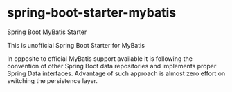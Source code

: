# spring-boot-starter-mybatis
Spring Boot MyBatis Starter

This is unofficial Spring Boot Starter for MyBatis

In opposite to official MyBatis support available it is following the convention of other Spring Boot data repositories and implements proper Spring Data interfaces.
Advantage of such approach is almost zero effort on switching the persistence layer.

